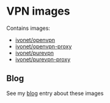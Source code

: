# VPN images

Contains images: 

* [ivonet/openvpn](openvpn/README.md)
* [ivonet/openvpn-proxy](openvpn-proxy/README.md)
* [ivonet/purevpn](purevpn/README.md)
* [ivonet/purevpn-proxy](purevpn-proxy/README.md)


## Blog

See my [blog]() entry about these images